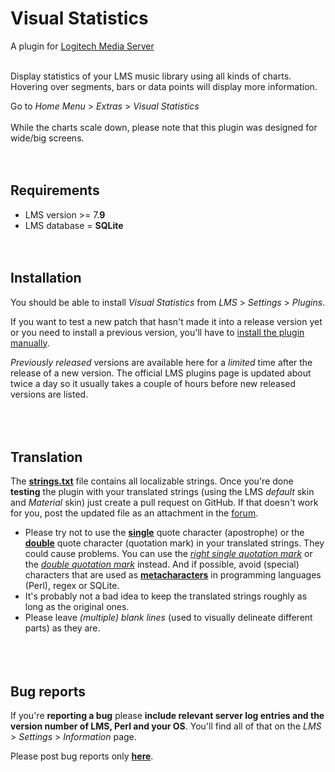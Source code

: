 Visual Statistics
====

A plugin for [Logitech Media Server](https://github.com/Logitech/slimserver)<br>

<br>
Display statistics of your LMS music library using all kinds of charts. Hovering over segments, bars or data points will display more information.<br>

Go to *Home Menu* > *Extras* > *Visual Statistics*
<br><br>
While the charts scale down, please note that this plugin was designed for wide/big screens.
<br><br><br>

## Requirements

- LMS version >= 7.**9**
- LMS database = **SQLite**
<br><br><br>


## Installation

You should be able to install *Visual Statistics* from *LMS* > *Settings* > *Plugins*.<br>

If you want to test a new patch that hasn't made it into a release version yet or you need to install a previous version, you'll have to [install the plugin manually](https://github.com/AF-1/sobras/wiki/Manual-installation-of-LMS-plugins).

*Previously released* versions are available here for a *limited* time after the release of a new version. The official LMS plugins page is updated about twice a day so it usually takes a couple of hours before new released versions are listed.
<br><br><br><br>


## Translation
The [**strings.txt**](https://github.com/AF-1/lms-visualstatistics/blob/main/VisualStatistics/strings.txt) file contains all localizable strings. Once you're done **testing** the plugin with your translated strings (using the LMS *default* skin and *Material* skin) just create a pull request on GitHub. If that doesn't work for you, post the updated file as an attachment in the [forum](https://forums.slimdevices.com/showthread.php?114967-Announce-Visual-Statistics).<br>
* Please try not to use the [**single**](https://www.fileformat.info/info/unicode/char/27/index.htm) quote character (apostrophe) or the [**double**](https://www.fileformat.info/info/unicode/char/0022/index.htm) quote character (quotation mark) in your translated strings. They could cause problems. You can use the [*right single quotation mark*](https://www.fileformat.info/info/unicode/char/2019/index.htm) or the [*double quotation mark*](https://www.fileformat.info/info/unicode/char/201d/index.htm) instead. And if possible, avoid (special) characters that are used as [**metacharacters**](https://en.wikipedia.org/wiki/Metacharacter) in programming languages (Perl), regex or SQLite.
* It's probably not a bad idea to keep the translated strings roughly as long as the original ones.<br>
* Please leave *(multiple) blank lines* (used to visually delineate different parts) as they are.
<br><br><br><br>


## Bug reports

If you're **reporting a bug** please **include relevant server log entries and the version number of LMS, Perl and your OS**. You'll find all of that on the  *LMS* > *Settings* > *Information* page.

Please post bug reports only [**here**](https://forums.slimdevices.com/showthread.php?114967-Announce-Visual-Statistics).
